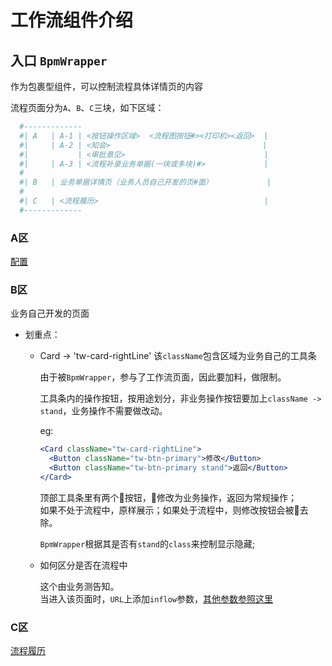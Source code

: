 # 工作流组件介绍

## 入口 `BpmWrapper`

作为包裹型组件，可以控制流程具体详情页的内容

流程页面分为`A`、`B`、`C`三块，如下区域：

```bash
  #-------------
  #| A   | A-1 | <按钮操作区域>  <流程图按钮#><打印机><返回>  |
  #|     | A-2 | <知会>                                  |
  #|           | <审批意见>                               |
  #|     | A-3 | <流程补录业务单据(一块或多块)#>             |
  #
  #| B   | 业务单据详情页（业务人员自己开发的页#面）            |
  #
  #| C   | <流程履历>                                     |
  #-------------
```

### **A**区

  [配置](/doc/flow/DEPLOY.md)


### **B**区

  业务自己开发的页面

  * 划重点：

    - Card -> 'tw-card-rightLine' 该`className`包含区域为业务自己的工具条

      由于被`BpmWrapper`，参与了工作流页面，因此要加料，做限制。

      工具条内的操作按钮，按用途划分，非业务操作按钮要加上`className -> stand`，业务操作不需要做改动。

      eg:
      ```jsx
      <Card className="tw-card-rightLine">
        <Button className="tw-btn-primary">修改</Button>
        <Button className="tw-btn-primary stand">返回</Button>
      </Card>
      ```
      
      顶部工具条里有两个按钮，修改为业务操作，返回为常规操作；  
      如果不处于流程中，原样展示；如果处于流程中，则修改按钮会被去除。

      `BpmWrapper`根据其是否有`stand`的`class`来控制显示隐藏;

    - 如何区分是否在流程中

      这个由业务测告知。  
      当进入该页面时，`URL`上添加`inflow`参数，[其他参数参照这里]()
  
### **C**区

  [流程履历](./BpmLogs.md)
